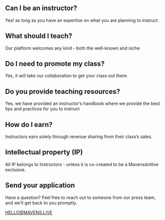 ## Can I be an instructor?

Yes! as long as you have an expertise on what you are planning to instruct.

## What should I teach?

Our platform welcomes any kind - both the well-known and niche

## Do I need to promote my class?

Yes, it will take our collaboration to get your class out there.

## Do you provide teaching resources?

Yes, we have provided an instructor’s handbook where we provide the best tips and practices for you to instruct

## How do I earn?

Instructors earn solely through revenue sharing from their class’s sales.

## Intellectual property (IP)

All IP belongs to Instructors - unless it is co-created to be a Mavensdotlive exclusive.

## Send your application

Have a question? Feel free to reach out to someone from our press team, and we’ll get back to you promptly.

<a as="x-button" x:as="a" size="2" variant="red" href="mailto:hello@mavens.live">HELLO@MAVENS.LIVE</a>

